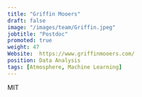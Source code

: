 ```yaml
---
title: "Griffin Mooers"
draft: false
image: "/images/team/Griffin.jpeg"
jobtitle: "Postdoc"
promoted: true
weight: 47
Website:  https://www.griffinmooers.com/
position: Data Analysis
tags: [Atmosphere, Machine Learning]
---
```



MIT
